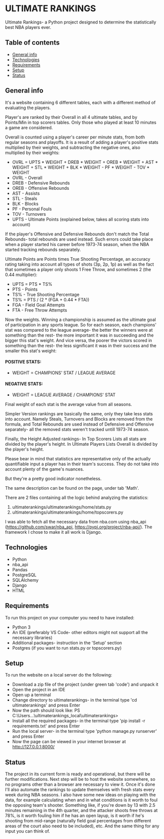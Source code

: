 # ULTIMATE RANKINGS
Ultimate Rankings- a Python project designed to determine the statistically best NBA players ever.

## Table of contents
- [General info](#general-info)
- [Technologies](#technologies)
- [Requirements](#requirements)
- [Setup](#setup)
- [Status](#status)

## General info
It's a website containing 6 different tables, each with a different method of evaluating the players. 

Player's are ranked by their Overall in all 4 ultimate tables, and by Points/Min in top scorers tables. Only those who played at least 10 minutes a game are considered.

Overall is counted using a player's career per minute stats, from both regular seasons and playoffs. It is a result of adding a player's positive stats multiplied by their weights, and subtracting the negative ones, also multiplied by their weights:
* OVRL = UPTS * WEIGHT + DREB * WEIGHT + OREB * WEIGHT + AST * WEIGHT + STL * WEIGHT + BLK * WEIGHT - PF * WEIGHT - TOV * WEIGHT
* OVRL - Overall
* DREB - Defensive Rebounds
* OREB - Offensive Rebounds
* AST - Assists
* STL - Steals
* BLK - Blocks
* PF - Personal Fouls
* TOV - Turnovers
* UPTS - Ultimate Points (explained below, takes all scoring stats into account)

If the player's Offensive and Defensive Rebounds don't match the Total Rebounds- total rebounds are used instead. Such errors could take place when a player started his career before 1973-74 season, when the NBA started tracking rebounds separately.

Ultimate Points are Points times True Shooting Percentage, an accuracy rating taking into account all types of shots (3p, 2p, 1p) as well as the fact that sometimes a player only shoots 1 Free Throw, and sometimes 2 (the 0.44 multiplier):
* UPTS = PTS * TS%
* PTS - Points
* TS% - True Shooting Percentage
* TS% = PTS / (2 * (FGA + 0.44 * FTA))
* FGA - Field Goal Attempts
* FTA - Free Throw Attempts

Now the weights. Winning a championship is assumed as the ultimate goal of participation in any sports league. So for each season, each champions' stat was compared to the league average- the better the winners were at something than the rest- the more important it was in succeeding and the bigger this stat's weight. And vice versa, the poorer the victors scored in something than the rest- the less significant it was in their success and the smaller this stat's weight:
#### POSITIVE STATS:
* WEIGHT = CHAMPIONS' STAT / LEAGUE AVERAGE
#### NEGATIVE STATS:
* WEIGHT = LEAGUE AVERAGE / CHAMPIONS' STAT

Final weight of each stat is the average value from all seasons.

Simpler Version rankings are basically the same, only they take less stats into account. Namely Steals, Turnovers and Blocks are removed from the formula, and Total Rebounds are used instead of Defensive and Offensive separately- all the removed stats weren't tracked untill 1973-74 season.

Finally, the Height Adjusted rankings- In Top Scorers Lists all stats are divided by the player's height. In Ultimate Players Lists Overall is divided by the player's height.

Please bear in mind that statistics are representative only of the actually quantifiable input a player has in their team's success. They do not take into account plenty of the game's nuances.

But they're a pretty good indicator nonetheless.

The same description can be found on the page, under tab 'Math'.

There are 2 files containing all the logic behind analyzing the statistics:
1. ultimaterankings/ultimaterankings/home/stats.py
2. ultimaterankings/ultimaterankings/home/topscorers.py

I was able to fetch all the necessary data from nba.com using nba_api (https://github.com/swar/nba_api, https://pypi.org/project/nba-api/). The framework I chose to make it all work is Django.

## Technologies
- Python
- nba_api
- Pandas
- PostgreSQL
- SQLAlchemy
- Django
- HTML

## Requirements
To run this project on your computer you need to have installed:
- Python 3
- An IDE (preferably VS Code- other editors might not support all the necessary libraries)
- Additional packages- instruction in the 'Setup' section
- Postgres (if you want to run stats.py or topscorers.py)


## Setup
To run the website on a local server do the following:
- Download a zip file of the project (under green tab 'code') and unpack it
- Open the project in an IDE
- Open up a terminal
- Change directory to ultimaterankings- in the terminal type 'cd ultimaterankings' and press Enter
- Now the path should look like: PS C:\Users\...\ultimaterankings_local\ultimaterankings> 
- Install all the required packages- in the terminal type 'pip install -r requirements.txt' and press Enter
- Run the local server- in the terminal type 'python manage.py runserver' and press Enter
- Now the page can be viewed in your internet browser at http://127.0.0.1:8000/


## Status
The project in its current form is ready and operational, but there will be further modifications.
Next step will be to host the website somewhere, so no programs other than a browser are necessary to view it.
Once it's done I'll also automate the rankings to update themselves with fresh stats every week during NBA seasons.
I also have some new ideas on playing with the data, for example calculating when and in what conditions is it worth to foul the opposing team's shooter. Something like, if you're down by 13 with 2.5 minutes remaining in the 4th quarter, and the attacker shoots free throws at 78%, is it worth fouling him if he has an open layup, is it worth if he's shooting from mid-range (naturally field goal percentages from different areas of the court also need to be included), etc. And the same thing for any input you can think of.





